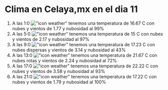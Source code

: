 # Clima en Celaya,mx en el dia 11

1. A las 1:0 !["icon weather"](http://openweathermap.org/img/w/04n.png) tenemos una temperatura de 16.67 C con nubes y  vientos de 1.77 y nubosidad al 99%
1. A las 5:0 !["icon weather"](http://openweathermap.org/img/w/04n.png) tenemos una temperatura de 15 C con nubes y  vientos de 2.17 y nubosidad al 97%
1. A las 9:0 !["icon weather"](http://openweathermap.org/img/w/03d.png) tenemos una temperatura de 17.23 C con nubes dispersas y  vientos de 3.14 y nubosidad al 43%
1. A las 13:0 !["icon weather"](http://openweathermap.org/img/w/04d.png) tenemos una temperatura de 21.67 C con nubes rotas y  vientos de 2.24 y nubosidad al 72%
1. A las 17:0 !["icon weather"](http://openweathermap.org/img/w/04d.png) tenemos una temperatura de 22.22 C con nubes y  vientos de 3.58 y nubosidad al 93%
1. A las 21:0 !["icon weather"](http://openweathermap.org/img/w/04n.png) tenemos una temperatura de 17.22 C con nubes y  vientos de 1.79 y nubosidad al 100%
